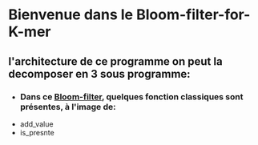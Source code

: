 # Bienvenue dans le Bloom-filter-for-K-mer

## l'architecture de ce programme on peut la decomposer en 3 sous programme:
* ### Dans ce [Bloom-filter](https://github.com/meddadel/Bloom-filter-for-K-mer/blob/master/bloomFilter.cpp), quelques fonction classiques sont présentes, à l'image de:
* add_value
* is_presnte


